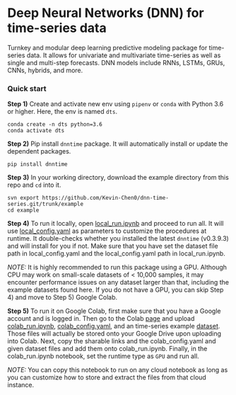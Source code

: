 # Deep Neural Networks (DNN) for time-series data
Turnkey and modular deep learning predictive modeling package for time-series data. It allows for univariate and multivariate time-series as well as single and multi-step forecasts. DNN models include RNNs, LSTMs, GRUs, CNNs, hybrids, and more.



### Quick start

**Step 1)** Create and activate new env using `pipenv` or `conda` with Python 3.6 or higher. Here, the env is named `dts`.

```
conda create -n dts python=3.6
conda activate dts
```

**Step 2)** Pip install `dnntime` package. It will automatically install or update the dependent packages.

```pip install dnntime```

**Step 3)** In your working directory, download the example directory from this repo and `cd` into it.

```
svn export https://github.com/Kevin-Chen0/dnn-time-series.git/trunk/example
cd example
```

**Step 4)** To run it locally, open [local_run.ipynb](https://github.com/Kevin-Chen0/dnn-time-series/blob/master/example/local_run.ipynb) and proceed to run all. It will use [local_config.yaml](https://github.com/Kevin-Chen0/dnn-time-series/blob/master/example/local_config.yaml) as parameters to customize the procedures at runtime. It double-checks whether you installed the latest `dnntime` (v0.3.9.3) and will install for you if not. Make sure that you have set the dataset file path in local_config.yaml and the local_config.yaml path in local_run.ipynb.

*NOTE:* It is highly recommended to run this package using a GPU. Although CPU may work on small-scale datasets of < 10,000 samples, it may encounter performance issues on any dataset larger than that, including the example datasets found here. If you do not have a GPU, you can skip Step 4) and move to Step 5) Google Colab.

**Step 5)** To run it on Google Colab, first make sure that you have a Google account and is logged in. Then go to the Colab [page](https://colab.research.google.com/notebooks/intro.ipynb) and upload [colab_run.ipynb](https://github.com/Kevin-Chen0/dnn-time-series/blob/master/example/colab_run.ipynb), [colab_config.yaml](https://github.com/Kevin-Chen0/dnn-time-series/blob/master/example/colab_config.yaml), and an time-series example [dataset](https://github.com/Kevin-Chen0/dnn-time-series/tree/master/example/datasets). Those files will actually be stored onto your Google Drive upon uploading into Colab. Next, copy the sharable links and the colab_config.yaml and given dataset files and add them onto colab_run.ipynb. Finally, in the colab_run.ipynb notebook, set the runtime type as `GPU` and run all.

*NOTE:* You can copy this notebook to run on any cloud notebook as long as you can customize how to store and extract the files from that cloud instance. 
